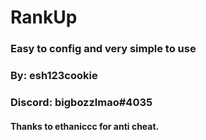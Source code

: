 # RankUp

### Easy to config and very simple to use

### By: esh123cookie

### Discord: bigbozzlmao#4035

#### Thanks to ethaniccc for anti cheat.
